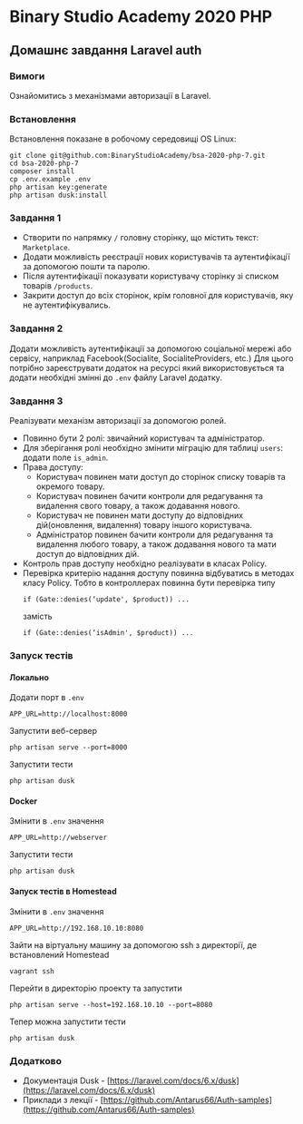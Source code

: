 # Binary Studio Academy 2020 PHP

## Домашнє завдання Laravel auth

### Вимоги
Ознайомитись з механізмами авторизації в Laravel.

### Встановлення
Встановлення показане в робочому середовищі OS Linux:
```
git clone git@github.com:BinaryStudioAcademy/bsa-2020-php-7.git
cd bsa-2020-php-7
composer install
cp .env.example .env
php artisan key:generate
php artisan dusk:install
```

### Завдання 1
- Створити по напрямку `/` головну сторінку, що містить текст: `Marketplace`.
- Додати можливість реєстрації нових користувачів та аутентифікації за допомогою пошти та паролю.
- Після аутентифікації показувати користувачу сторінку зі списком товарів `/products`.
- Закрити доступ до всіх сторінок, крім головної для користувачів, яку не аутентифікувались.

### Завдання 2
Додати можливість аутентифікації за допомогою соціальної мережі або сервісу, наприклад Facebook(Socialite, SocialiteProviders, etc.)
Для цього потрібно зареєструвати додаток на ресурсі який використовується та додати необхідні змінні до `.env` файлу Laravel додатку.

### Завдання 3
Реалізувати механізм авторизації за допомогою ролей.

- Повинно бути 2 ролі: звичайний користувач та адміністратор.
- Для зберігання ролі необхідно змінити міграцію для таблиці `users`: додати поле `is_admin`.
- Права доступу:
    - Користувач повинен мати доступ до сторінок списку товарів та окремого товару.
    - Користувач повинен бачити контроли для редагування та видалення свого товару, а також додавання нового.
    - Користувач не повинен мати доступу до відповідних дій(оновлення, видалення) товару іншого користувача.
    - Адміністратор повинен бачити контроли для редагування та видалення любого товару, а також додавання нового та мати доступ до відповідних дій.
- Контроль прав доступу необхідно реалізувати в класах Policy.
- Перевірка критерію надання доступу повинна відбуватись в методах класу Policy.
    Тобто в контроллерах повинна бути перевірка типу
    ```
    if (Gate::denies(‘update', $product)) ...
    ```
    замість
    ```
    if (Gate::denies(‘isAdmin', $product)) ...
    ```

### Запуск тестів

#### Локально
Додати порт в `.env`
```
APP_URL=http://localhost:8000
```

Запустити веб-сервер
```
php artisan serve --port=8000
```

Запустити тести
```
php artisan dusk
```

#### Docker
Змінити в `.env` значення
```
APP_URL=http://webserver
```
Запустити тести
```
php artisan dusk
```

#### Запуск тестів в Homestead
Змінити в `.env` значення
```
APP_URL=http://192.168.10.10:8080
```

Зайти на віртуальну машину за допомогою ssh з директорії, де встановлений Homestead
```
vagrant ssh
```

Перейти в директорію проекту та запустити
```
php artisan serve --host=192.168.10.10 --port=8080
```

Тепер можна запустити тести
```
php artisan dusk
```

### Додатково
* Документація Dusk - [https://laravel.com/docs/6.x/dusk](https://laravel.com/docs/6.x/dusk)
* Приклади з лекції - [https://github.com/Antarus66/Auth-samples](https://github.com/Antarus66/Auth-samples)
